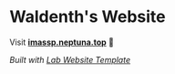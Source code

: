 
# Waldenth's Website

Visit **[imassp.neptuna.top](http://imassp.neptuna.top)** 🚀

_Built with [Lab Website Template](https://greene-lab.gitbook.io/lab-website-template-docs)_

